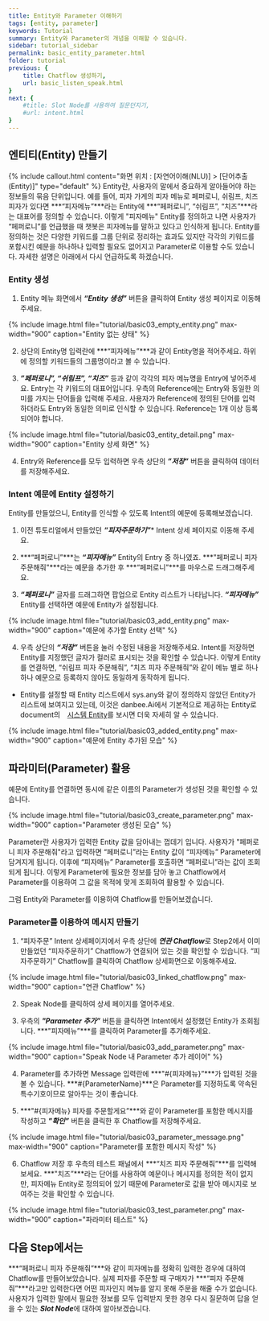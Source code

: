 ```yaml
---
title: Entity와 Parameter 이해하기
tags: [entity, parameter]
keywords: Tutorial
summary: Entity와 Parameter의 개념을 이해할 수 있습니다.
sidebar: tutorial_sidebar
permalink: basic_entity_parameter.html
folder: tutorial
previous: {
    title: Chatflow 생성하기, 
    url: basic_listen_speak.html
}
next: {
    #title: Slot Node를 사용하여 질문던지기,
    #url: intent.html
}
---
```


## 엔티티(Entity) 만들기
{% include callout.html content="화면 위치 : [자연어이해(NLU)] > [단어추출(Entity)]" type="default" %}
Entity란, 사용자의 말에서 중요하게 알아들어야 하는 정보들의 묶음 단위입니다. 예를 들어, 피자 가게의 피자 메뉴로 페퍼로니, 쉬림프, 치즈 피자가 있다면 ***“피자메뉴”***라는 Entity에 ***“페퍼로니”, “쉬림프”, “치즈”***라는 대표어를 정의할 수 있습니다. 이렇게 "피자메뉴" Entity를 정의하고 나면 사용자가 “페퍼로니”를 언급했을 때 챗봇은 피자메뉴를 말하고 있다고 인식하게 됩니다. Entity를 정의하는 것은 다양한 키워드를 그룹 단위로 정리하는 효과도 있지만 각각의 키워드를 포함시킨 예문을 하나하나 입력할 필요도 없어지고 Parameter로 이용할 수도 있습니다. 자세한 설명은 아래에서 다시 언급하도록 하겠습니다.

### Entity 생성
1) Entity 메뉴 화면에서 ***“Entity 생성”*** 버튼을 클릭하여 Entity 생성 페이지로 이동해주세요.

{% include image.html file="tutorial/basic03_empty_entity.png" max-width="900" caption="Entity 없는 상태" %}

2) 상단의 Entity명 입력란에 ***“피자메뉴”***과 같이 Entity명을 적어주세요. 하위에 정의할 키워드들의 그룹명이라고 볼 수 있습니다.

3) ***”페퍼로니”, “쉬림프”, “치즈”*** 등과 같이 각각의 피자 메뉴명을 Entry에 넣어주세요. Entry는 각 키워드의 대표어입니다. 우측의 Reference에는 Entry와 동일한 의미를 가지는 단어들을 입력해 주세요. 사용자가 Reference에 정의된 단어를 입력하더라도 Entry와 동일한 의미로 인식할 수 있습니다. Reference는 1개 이상 등록되어야 합니다.

{% include image.html file="tutorial/basic03_entity_detail.png" max-width="900" caption="Entity 상세 화면" %}

4) Entry와 Reference를 모두 입력하면 우측 상단의 ***”저장”*** 버튼을 클릭하여 데이터를 저장해주세요.

### Intent 예문에 Entity 설정하기
Entity를 만들었으니, Entity를 인식할 수 있도록 Intent의 예문에 등록해보겠습니다.

1) 이전 튜토리얼에서 만들었던 ***“피자주문하기”**** Intent 상세 페이지로 이동해 주세요.

2) ***“페퍼로니”***는 ***“피자메뉴”*** Entity의 Entry 중 하나였죠. ***"페퍼로니 피자 주문해줘"***라는 예문을 추가한 후 ***“페퍼로니”***를 마우스로 드래그해주세요.

3) ***“페퍼로니”*** 글자를 드래그하면 팝업으로 Entity 리스트가 나타납니다. ***“피자메뉴”*** Entity를 선택하면 예문에 Entity가 설정됩니다. 

{% include image.html file="tutorial/basic03_add_entity.png" max-width="900" caption="예문에 추가할 Entity 선택" %}

4) 우측 상단의 ***“저장”*** 버튼을 눌러 수정된 내용을 저장해주세요. Intent를 저장하면 Entity를 지정했던 글자가 컬러로 표시되는 것을 확인할 수 있습니다. 이렇게 Entity를 연결하면, “쉬림프 피자 주문해줘”, “치즈 피자 주문해줘”와 같이 메뉴 별로 하나하나 예문으로 등록하지 않아도 동일하게 동작하게 됩니다.
- Entity를 설정할 때 Entity 리스트에서 sys.any와 같이 정의하지 않았던 Entity가 리스트에 보여지고 있는데, 이것은 danbee.Ai에서 기본적으로 제공하는 Entity로 document의 <span style="color:#f69023;"><i class="fa fa-external-link-square" aria-hidden="true" style="margin: 0px 5px"></i>[시스템 Entity](/entity.html#%EC%8B%9C%EC%8A%A4%ED%85%9C-entity)</span>를 보시면 더욱 자세히 알 수 있습니다.

{% include image.html file="tutorial/basic03_added_entity.png" max-width="900" caption="예문에 Entity 추가된 모습" %}

## 파라미터(Parameter) 활용
예문에 Entity를 연결하면 동시에 같은 이름의 Parameter가 생성된 것을 확인할 수 있습니다.

{% include image.html file="tutorial/basic03_create_parameter.png" max-width="900" caption="Parameter 생성된 모습" %}

Parameter란 사용자가 입력한 Entity 값을 담아내는 껍데기 입니다. 사용자가 "페퍼로니 피자 주문해줘"라고 입력하면 “페퍼로니”라는 Entity 값이 “피자메뉴” Parameter에 담겨지게 됩니다. 이후에 “피자메뉴” Parameter를 호출하면 “페퍼로니”라는 값이 조회되게 됩니다. 이렇게 Parameter에 필요한 정보를 담아 놓고 Chatflow에서 Parameter를 이용하여 그 값을 목적에 맞게 조회하여 활용할 수 있습니다. 

그럼 Entity와 Parameter를 이용하여 Chatflow를 만들어보겠습니다.

### Parameter를 이용하여 메시지 만들기
1) “피자주문” Intent 상세페이지에서 우측 상단에 ***연관 Chatflow***로 Step2에서 이미 만들었던 “피자주문하기” Chatflow가 연결되어 있는 것을 확인할 수 있습니다. “피자주문하기” Chatflow를 클릭하여 Chatflow 상세화면으로 이동해주세요.

{% include image.html file="tutorial/basic03_linked_chatflow.png" max-width="900" caption="연관 Chatflow" %}

2) Speak Node를 클릭하여 상세 페이지를 열어주세요.

3) 우측의 ***"Parameter 추가”*** 버튼을 클릭하면 Intent에서 설정했던 Entity가 조회됩니다. ***"피자메뉴”***를 클릭하여 Parameter를 추가해주세요.

{% include image.html file="tutorial/basic03_add_parameter.png" max-width="900" caption="Speak Node 내 Parameter 추가 레이어" %}

4) Parameter를 추가하면 Message 입력란에 ***"#{피자메뉴}”***가 입력된 것을 볼 수 있습니다. ***#{ParameterName}***은 Parameter를 지정하도록 약속된 특수기호이므로 알아두는 것이 좋습니다. 

5) ***"#{피자메뉴} 피자를 주문할게요”***와 같이 Parameter를 포함한 메시지를 작성하고 ***"확인”*** 버튼을 클릭한 후 Chatflow를 저장해주세요.

{% include image.html file="tutorial/basic03_parameter_message.png" max-width="900" caption="Parameter를 포함한 메시지 작성" %}

6) Chatflow 저장 후 우측의 테스트 패널에서 ***“치즈 피자 주문해줘”***를 입력해보세요. ***"치즈”***라는 단어를 사용하여 예문이나 메시지를 정의한 적이 없지만, 피자메뉴 Entity로 정의되어 있기 때문에 Parameter로 값을 받아 메시지로 보여주는 것을 확인할 수 있습니다. 

{% include image.html file="tutorial/basic03_test_parameter.png" max-width="900" caption="파라미터 테스트" %}


## 다음 Step에서는
***“페퍼로니 피자 주문해줘”***와 같이 피자메뉴를 정확히 입력한 경우에 대하여 Chatflow를 만들어보았습니다. 실제 피자를 주문할 때 구매자가 ***“피자 주문해줘”***라고만 입력한다면 어떤 피자인지 메뉴를 알지 못해 주문을 해줄 수가 없습니다. 사용자가 입력한 말에서 필요한 정보를 모두 입력받지 못한 경우 다시 질문하여 답을 얻을 수 있는 ***Slot Node***에 대하여 알아보겠습니다.

